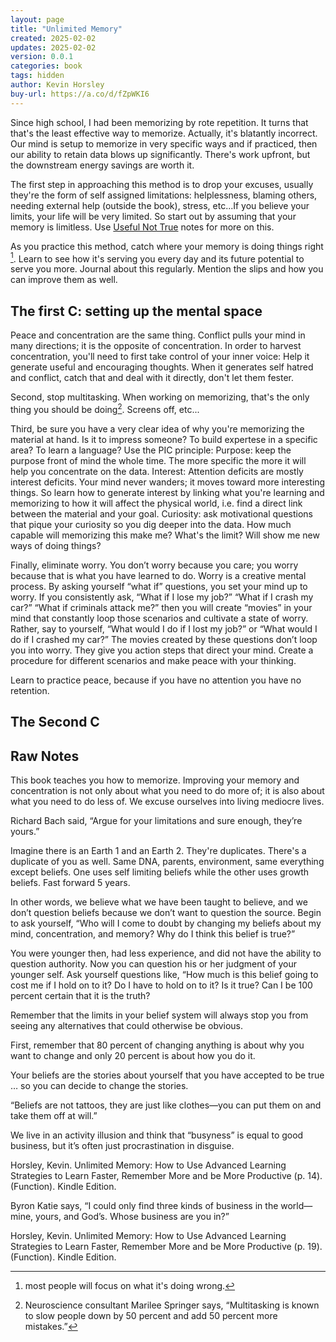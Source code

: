 ```yaml
---
layout: page
title: "Unlimited Memory"
created: 2025-02-02
updates: 2025-02-02
version: 0.0.1
categories: book
tags: hidden
author: Kevin Horsley
buy-url: https://a.co/d/fZpWKI6
---
```


Since high school, I had been memorizing by rote repetition. It turns that that's the least effective way to memorize. Actually, it's blatantly incorrect. Our mind is setup to memorize in very specific ways and if practiced, then our ability to retain data blows up significantly. There's work upfront, but the downstream energy savings are worth it.

The first step in approaching this method is to drop your excuses, usually they're the form of self assigned limitations: helplessness, blaming others, needing external help (outside the book), stress, etc...If you believe your limits, your life will be very limited. So start out by assuming that your memory is limitless. Use [Useful Not True](/books/useful-not-true) notes for more on this.

As you practice this method, catch where your memory is doing things right [^1]. Learn to see how it's serving you every day and its future potential to serve you more. Journal about this regularly. Mention the slips and how you can improve them as well.

## The first C: setting up the mental space

Peace and concentration are the same thing. Conflict pulls your mind in many directions; it is the opposite of concentration. In order to harvest concentration, you'll need to first take control of your inner voice: Help it generate useful and encouraging thoughts. When it generates self hatred and conflict, catch that and deal with it directly, don't let them fester.

Second, stop multitasking. When working on memorizing, that's the only thing you should be doing[^2]. Screens off, etc...

Third, be sure you have a very clear idea of why you're memorizing the material at hand. Is it to impress someone? To build expertese in a specific area? To learn a language? Use the PIC principle: Purpose: keep the purpose front of mind the whole time. The more specific the more it will help you concentrate on the data. Interest: Attention deficits are mostly interest deficits. Your mind never wanders; it moves toward more interesting things. So learn how to generate interest by linking what you're learning and memorizing to how it will affect the physical world, i.e. find a direct link between the material and your goal. Curiosity: ask motivational questions that pique your curiosity so you dig deeper into the data. How much capable will memorizing this make me? What's the limit? Will show me new ways of doing things?

Finally, eliminate worry. You don’t worry because you care; you worry because that is what you have learned to do. Worry is a creative mental process. By asking yourself “what if” questions, you set your mind up to worry. If you consistently ask, “What if I lose my job?” “What if I crash my car?” “What if criminals attack me?” then you will create “movies” in your mind that constantly loop those scenarios and cultivate a state of worry. Rather, say to yourself, “What would I do if I lost my job?” or “What would I do if I crashed my car?” The movies created by these questions don’t loop you into worry. They give you action steps that direct your mind. Create a procedure for different scenarios and make peace with your thinking.

Learn to practice peace, because if you have no attention you have no retention.

## The Second C

[^1]: most people will focus on what it's doing wrong.
[^2]: Neuroscience consultant Marilee Springer says, “Multitasking is known to slow people down by 50 percent and add 50 percent more mistakes.”


## Raw Notes

This book teaches you how to memorize. Improving your memory and concentration is not only about what you need to do more of; it is also about what you need to do less of.
We excuse ourselves into living mediocre lives.

Richard Bach said, “Argue for your limitations and sure enough, they’re yours.”

Imagine there is an Earth 1 and an Earth 2. They're duplicates. There's a duplicate of you as well. Same DNA, parents, environment, same everything except beliefs. One uses self limiting beliefs while the other uses growth beliefs. Fast forward 5 years.

In other words, we believe what we have been taught to believe, and we don’t question beliefs because we don’t want to question the source. Begin to ask yourself, “Who will I come to doubt by changing my beliefs about my mind, concentration, and memory? Why do I think this belief is true?”

You were younger then, had less experience, and did not have the ability to question authority. Now you can question his or her judgment of your younger self. Ask yourself questions like, “How much is this belief going to cost me if I hold on to it? Do I have to hold on to it? Is it true? Can I be 100 percent certain that it is the truth?

Remember that the limits in your belief system will always stop you from seeing any alternatives that could otherwise be obvious.

First, remember that 80 percent of changing anything is about why you want to change and only 20 percent is about how you do it.

Your beliefs are the stories about yourself that you have accepted to be true … so you can decide to change the stories.

“Beliefs are not tattoos, they are just like clothes—you can put them on and take them off at will.”

We live in an activity illusion and think that “busyness” is equal to good business, but it’s often just procrastination in disguise.

Horsley, Kevin. Unlimited Memory: How to Use Advanced Learning Strategies to Learn Faster, Remember More and be More Productive (p. 14). (Function). Kindle Edition.

Byron Katie says, “I could only find three kinds of business in the world—mine, yours, and God’s. Whose business are you in?”

Horsley, Kevin. Unlimited Memory: How to Use Advanced Learning Strategies to Learn Faster, Remember More and be More Productive (p. 19). (Function). Kindle Edition.
